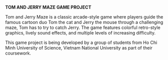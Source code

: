 **TOM AND JERRY MAZE GAME PROJECT**

Tom and Jerry Maze is a classic arcade-style game where players guide the famous cartoon duo Tom the cat and Jerry the mouse through a challenging maze, Tom has to try to catch Jerry. The game features colorful retro-style graphics, lively sound effects, and multiple levels of increasing difficulty.

This game project is being developed by a group of students from Ho Chi Minh University of Science, Vietnam National University as part of their coursework.
